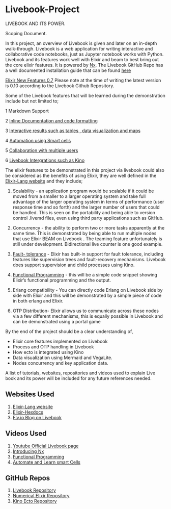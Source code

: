 ﻿# Livebook-Project
 LIVEBOOK AND ITS POWER.

Scoping Document.

In this project, an overview of Livebook is given and later on an in-depth walk-through.
Livebook is a web application for writing interactive and collaborative code notebooks, just as Jupyter notebook works with Python. Livebook and its features work well with Elixir and beam to best bring out the core elixir features. It is powered by [Nx](https://www.youtube.com/watch?v=fPKMmJpAGWc&ab_channel=CodeSync). The Livebook GitHub Repo has a well documented installation guide that can be found [here](https://github.com/livebook-dev/livebook)

[Elixir New Features 0.7](https://www.youtube.com/watch?v=lyiqw3O8d_A&list=PLezCyUgorHVYR-M80A8rIx0fwy4E61RBE&index=2&ab_channel=Livebook) Please note at the time of writing the latest version is 0.10 according to the Livebook Github Repository.

Some of the Livebook features that will be learned during the demonstration include but not limited to;

1 Markdown Support

2 [Inline Documentation and code formatting](https://fly.io/blog/livebook-for-app-documentation/)

3 [Interactive results such as tables , data visualization and maps](https://www.youtube.com/watch?v=U6nuPjyAUPw&ab_channel=Livebook)

4 [Automation using Smart cells](https://www.youtube.com/watch?v=4hVIxyHxwK8&ab_channel=ElixirConf)

5 [Collaboration with multiple users](https://youtu.be/EhSNXWkji6o?list=PLezCyUgorHVYR-M80A8rIx0fwy4E61RBE&t=538)

6 [Livebook Intergrations such as Kino](https://livebook.dev/integrations/)

The elixir features to be demonstrated in this project via livebook could also be considered as the benefits of using Elixir, they are well defined in the [Elixir-Lang website](https://elixir-lang.org/) and they include;


1. Scalability - an application program would be scalable if it could be moved from a smaller to a larger operating system and take full advantage of the larger operating system in terms of performance (user response time and so forth) and the larger number of users that could be handled.
This is seen on the portability and being able to version control .livemd files, even using third party applications such as GitHub.

2. Concurrency  -  the ability to perform two or more tasks apparently at the same time.
This is demonstrated by being able to run multiple nodes that use Elixir BEAM on Livebook . The teaming feature unfortunately is still under development. Bidirectional live counter is one good example.

3. [Fault- tolerance](https://fly.io/blog/livebook-for-app-documentation/) - Elixir has built-in support for fault tolerance, including features like supervision trees and fault-recovery mechanisms. Livebook does support supervision and child processes using Kino.

4. [Functional Programming](https://www.youtube.com/watch?v=HjEHtM0XQU8&ab_channel=UnderjordbyLarsWikman) - this will be a simple code snippet showing Elixir’s functional programming and the output.


5. Erlang compatibility - You can directly code Erlang on Livebook side by side with Elixir and this will be demonstrated by a  simple piece of code in both erlang and Elixir.

6. OTP Distribution- 
Elixir allows us to communicate across these nodes via a few different mechanisms, this is equally possible in Livebook and can be demonstrated using a portal game


By the end of the project should be a clear understanding of,
- Elixir core features implemented on Livebook
- Process and OTP handling in Livebook
- How ecto is integrated using Kino
- Data visualization using Mermaid and VegaLite.
- Nodes concurrency and key application data.

A list of tutorials, websites, repositories and videos  used to explain  Live book and its power will be included for any future references needed.

Websites Used
-
1. [Elixir-Lang website](https://elixir-lang.org/)
2. [Elixir-Hexdocs](https://hexdocs.pm/elixir/Kernel.html)
3. [Fly.io Blog on Livebook](https://fly.io/blog/livebook-for-app-documentation/)

Videos Used
-
1. [Youtube Official Livebook page](https://www.youtube.com/@livebookdev/videos)
2. [Introducing Nx](https://www.youtube.com/watch?v=fPKMmJpAGWc&ab_channel=CodeSync)
3. [Functional Programming](https://www.youtube.com/watch?v=HjEHtM0XQU8&ab_channel=UnderjordbyLarsWikman)
4. [Automate and Learn smart Cells](https://www.youtube.com/watch?v=4hVIxyHxwK8&ab_channel=ElixirConf)

GitHub Repos
-
1. [Livebook Repository](https://github.com/livebook-dev/livebook)
2. [Numerical Elixir Repository](https://github.com/elixir-nx/)
3. [Kino Ecto Repository](https://github.com/vorce/kino_ecto)
